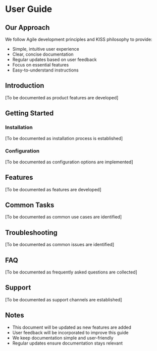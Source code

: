 # User Guide

## Our Approach
We follow Agile development principles and KISS philosophy to provide:
- Simple, intuitive user experience
- Clear, concise documentation
- Regular updates based on user feedback
- Focus on essential features
- Easy-to-understand instructions

## Introduction
[To be documented as product features are developed]

## Getting Started

### Installation
[To be documented as installation process is established]

### Configuration
[To be documented as configuration options are implemented]

## Features
[To be documented as features are developed]

## Common Tasks
[To be documented as common use cases are identified]

## Troubleshooting
[To be documented as common issues are identified]

## FAQ
[To be documented as frequently asked questions are collected]

## Support
[To be documented as support channels are established]

## Notes
- This document will be updated as new features are added
- User feedback will be incorporated to improve this guide
- We keep documentation simple and user-friendly
- Regular updates ensure documentation stays relevant 